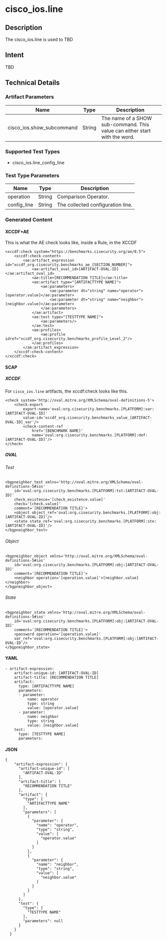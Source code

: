 # cisco_ios.line

## Description
The cisco_ios.line is used to TBD

## Intent
TBD

## Technical Details
### Artifact Parameters
| Name                  |Type    | Description |
| ----------------------|--------| ----------- |
| cisco_ios.show_subcommand | String | The name of a SHOW sub-command. This value can either start with the word. |

### Supported Test Types
- cisco_ios.line_config_line

### Test Type Parameters
| Name                  |Type    | Description |
| ----------------------|--------| ----------- |
| operation | String | Comparison Operator. |
| config_line | String | The collected configuration line. |
   

### Generated Content
#### XCCDF+AE
This is what the AE check looks like, inside a Rule, in the XCCDF

```
<xccdf:check system="https://benchmarks.cisecurity.org/ae/0.5">
    <xccdf:check-content>
        <ae:artifact_expression id="xccdf_org.cisecurity.benchmarks_ae_[SECTION_NUMBER]">
            <ae:artifact_oval_id>[ARTIFACT-OVAL-ID]</ae:artifact_oval_id>
            <ae:title>[RECOMMENDATION TITLE]</ae:title>
            <ae:artifact type="[ARTIFACTTYPE NAME]">
                <ae:parameters>
                    <ae:parameter dt="string" name="operator">[operator.value]</ae:parameter>
                    <ae:parameter dt="string" name="neighbor">[neighbor.value]</ae:parameter>
                </ae:parameters>
            </ae:artifact>
            <ae:test type="[TESTTYPE NAME]">
                <ae:parameters/>
            </ae:test>
            <ae:profiles>
                <ae:profile idref="xccdf_org.cisecurity.benchmarks_profile_Level_2"/>
            </ae:profiles>
        </ae:artifact_expression>
    </xccdf:check-content>
</xccdf:check>
```

#### SCAP
##### XCCDF
For `cisco_ios.line` artifacts, the xccdf:check looks like this. 

```
<check system='http://oval.mitre.org/XMLSchema/oval-definitions-5'>            
    <check-export 
        export-name='oval:org.cisecurity.benchmarks.[PLATFORM]:var:[ARTIFACT-OVAL-ID]' 
        value-id='xccdf_org.cisecurity.benchmarks_value_[ARTIFACT-OVAL-ID]_var'/>
        <check-content-ref 
            href='[BENCHMARK NAME]' 
            name='oval:org.cisecurity.benchmarks.[PLATFORM]:def:[ARTIFACT-OVAL-ID]'/>
</check>
```

##### OVAL
###### Test

```
<bgpneighbor_test xmlns='http://oval.mitre.org/XMLSchema/oval-definitions-5#ios' 
    id='oval:org.cisecurity.benchmarks.[PLATFORM]:tst:[ARTIFACT-OVAL-ID]'
    check_existence='[check_existence.value]' 
    check='[check.value]' 
    comment='[RECOMMENDATION TITLE]'>
    <object object_ref='oval:org.cisecurity.benchmarks.[PLATFORM]:obj:[ARTIFACT-OVAL-ID]'/>
    <state state_ref='oval:org.cisecurity.benchmarks.[PLATFORM]:ste:[ARTIFACT-OVAL-ID]'/>
</bgpneighbor_test>
```

###### Object

```
<bgpneighbor_object xmlns='http://oval.mitre.org/XMLSchema/oval-definitions-5#ios' 
    id='oval:org.cisecurity.benchmarks.[PLATFORM]:obj:[ARTIFACT-OVAL-ID]'
    comment='[RECOMMENDATION TITLE]'>
    <neighbor operation='[operation.value]'>[neighbor.value]</neighbor>
</bgpneighbor_object>
```
###### State

```
<bgpneighbor_state xmlns='http://oval.mitre.org/XMLSchema/oval-definitions-5#ios' 
    id='oval:org.cisecurity.benchmarks.[PLATFORM]:obj:[ARTIFACT-OVAL-ID]'
    comment='[RECOMMENDATION TITLE]'>
    <password operation='[operation.value]' 
    var_ref='oval:org.cisecurity.benchmarks.[PLATFORM]:obj:[ARTIFACT-OVAL-ID'/>
</bgpneighbor_state>
```

#### YAML

```
- artifact-expression:
    artifact-unique-id: [ARTIFACT-OVAL-ID]
    artifact-title: [RECOMMENDATION TITLE]
    artifact:
      type: [ARTIFACTTYPE NAME]
      parameters:
      - parameter: 
          name: operator
          type: string
          value: [operator.value]
      - parameter: 
          name: neighbor
          type: string
          value: [neighbor.value]
    test:
      type: [TESTTYPE NAME]
      parameters:   
```

#### JSON

```
{
    "artifact-expression": {
      "artifact-unique-id": [
        "ARTIFACT-OVAL-ID"
      ],
      "artifact-title": [
        "RECOMMENDATION TITLE"
      ],
      "artifact": {
        "type": [
          "ARTIFACTTYPE NAME"
        ],
        "parameters": [
          {
            "parameter": {
              "name": "operator",
              "type": "string",
              "value": [
                "operator.value"
              ]
            }
          },
          {
            "parameter": {
              "name": "neighbor",
              "type": "string",
              "value": [
                "neighbor.value"
              ]
            }
          }
        ]
      },
      "test": {
        "type": [
          "TESTTYPE NAME"
        ],
        "parameters": null
      }
    }
  }
``` 